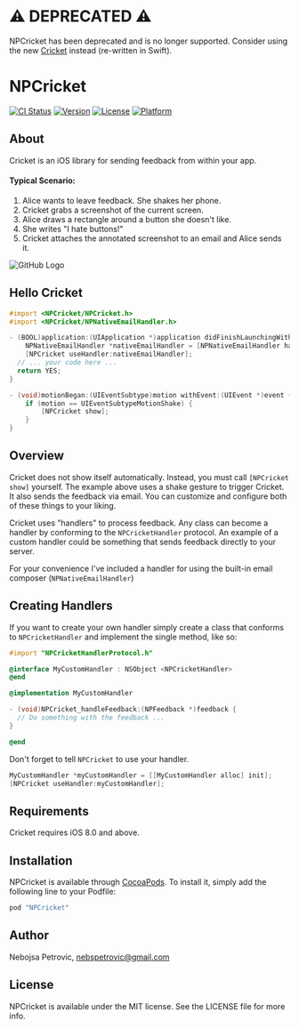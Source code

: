 # ⚠️ DEPRECATED ⚠️
NPCricket has been deprecated and is no longer supported. Consider using the new [Cricket](https://github.com/nebs/Cricket) instead (re-written in Swift).

# NPCricket

[![CI Status](http://img.shields.io/travis/nebspetrovic/NPCricket.svg?style=flat)](https://travis-ci.org/nebspetrovic/NPCricket)
[![Version](https://img.shields.io/cocoapods/v/NPCricket.svg?style=flat)](http://cocoapods.org/pods/NPCricket)
[![License](https://img.shields.io/cocoapods/l/NPCricket.svg?style=flat)](http://cocoapods.org/pods/NPCricket)
[![Platform](https://img.shields.io/cocoapods/p/NPCricket.svg?style=flat)](http://cocoapods.org/pods/NPCricket)

## About

Cricket is an iOS library for sending feedback from within your app. 

#### Typical Scenario:

1. Alice wants to leave feedback. She shakes her phone.
2. Cricket grabs a screenshot of the current screen.
3. Alice draws a rectangle around a button she doesn't like.
4. She writes "I hate buttons!"
5. Cricket attaches the annotated screenshot to an email and Alice sends it.

![GitHub Logo](/demo.gif)

## Hello Cricket

```objective-c
#import <NPCricket/NPCricket.h>
#import <NPCricket/NPNativeEmailHandler.h>

- (BOOL)application:(UIApplication *)application didFinishLaunchingWithOptions:(NSDictionary *)launchOptions {
    NPNativeEmailHandler *nativeEmailHandler = [NPNativeEmailHandler handlerWithToEmailAddress:@"feedback@yourdomain.com"];
    [NPCricket useHandler:nativeEmailHandler];
  // ... your code here ...
  return YES;
}

- (void)motionBegan:(UIEventSubtype)motion withEvent:(UIEvent *)event {
    if (motion == UIEventSubtypeMotionShake) {
        [NPCricket show];
    }
}
```

## Overview

Cricket does not show itself automatically. Instead, you must call `[NPCricket show]` yourself. The example above uses a shake gesture to trigger Cricket. It also sends the feedback via email. You can customize and configure both of these things to your liking.

Cricket uses "handlers" to process feedback. Any class can become a handler by conforming to the `NPCricketHandler` protocol. An example of a custom handler could be something that sends feedback directly to your server.

For your convenience I've included a handler for using the built-in email composer (`NPNativeEmailHandler`)

## Creating Handlers

If you want to create your own handler simply create a class that conforms to `NPCricketHandler` and implement the single method, like so:

```objective-c
#import "NPCricketHandlerProtocol.h"

@interface MyCustomHandler : NSObject <NPCricketHandler>
@end

@implementation MyCustomHandler

- (void)NPCricket_handleFeedback:(NPFeedback *)feedback {
  // Do something with the feedback ...
}

@end
```

Don't forget to tell `NPCricket` to use your handler.
```objective-c
MyCustomHandler *myCustomHandler = [[MyCustomHandler alloc] init];
[NPCricket useHandler:myCustomHandler];
```

## Requirements

Cricket requires iOS 8.0 and above.

## Installation

NPCricket is available through [CocoaPods](http://cocoapods.org). To install
it, simply add the following line to your Podfile:

```ruby
pod "NPCricket"
```

## Author

Nebojsa Petrovic, nebspetrovic@gmail.com

## License

NPCricket is available under the MIT license. See the LICENSE file for more info.
